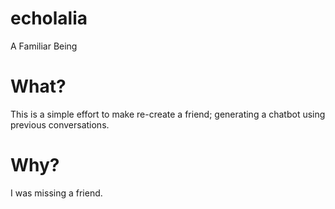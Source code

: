 # echolalia
A Familiar Being

# What?
This is a simple effort to make re-create a friend; generating a chatbot using previous conversations.

# Why?
I was missing a friend.

